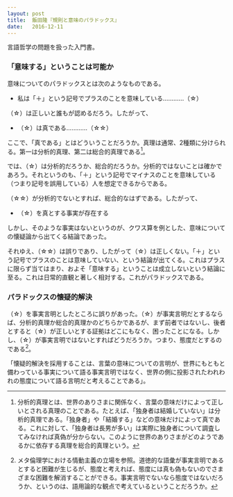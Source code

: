 ```yaml
---
layout: post
title:  飯田隆『規則と意味のパラドックス』
date:   2016-12-11
---
```



言語哲学の問題を扱った入門書。

### 「意味する」ということは可能か
意味についてのパラドックスとは次のようなものである。

* 私は「＋」という記号でプラスのことを意味している…………（☆）

（☆）は正しいと誰もが認めるだろう。したがって、

* （☆）は真である…………（☆☆）

ここで、「真である」とはどういうことだろうか。真理は通常、2種類に分けられる。第一は分析的真理、第二は総合的真理である[^1]。

では、（☆）は分析的だろうか、総合的だろうか。分析的ではないことは確かであろう。それというのも、「＋」という記号でマイナスのことを意味している（つまり記号を誤用している）人を想定できるからである。

[^1]: 分析的真理とは、世界のありさまに関係なく、言葉の意味だけによって正しいとされる真理のことである。たとえば、「独身者は結婚していない」は分析的真理である。「独身者」や「結婚する」などの意味だけによって真である。これに対して、「独身者は長男が多い」は実際に独身者について調査してみなければ真偽が分からない。このように世界のありさまがどのようであるかに依存する真理を総合的真理という。

（☆☆）が分析的でないとすれば、総合的なはずである。したがって、

* （☆）を真とする事実が存在する

しかし、そのような事実はないというのが、クワス算を例とした、意味についての懐疑論から出てくる結論であった。

それゆえ、（☆☆）は誤りであり、したがって（☆）は正しくない。「＋」という記号でプラスのことは意味していない、という結論が出てくる。これはプラスに限らず当てはまり、およそ「意味する」ということは成立しないという結論に至る。これは日常的直観と著しく相対する。これがパラドックスである。

### パラドックスの懐疑的解決
（☆）を事実言明としたところに誤りがあった。（☆）が事実言明だとするならば、分析的真理か総合的真理かのどちらかであるが、まず前者ではないし、後者とすると（☆）が正しいとする証拠はどこにもなく、困ったことになる。しかし、（☆）が事実言明ではないとすればどうだろうか。つまり、態度だとするのである[^2]。

[^2]: メタ倫理学における情動主義の立場を参照。道徳的な語彙が事実言明であるとすると困難が生じるが、態度と考えれば、態度には真も偽もないのでさまざまな困難を解消することができる。事実言明でないなら態度ではないだろうか、というのは、語用論的な観点で考えているということだろうか。

「懐疑的解決を採用することは、言葉の意味についての言明が、世界にもともと備わっている事実について語る事実言明ではなく、世界の側に投影されたわれわれの態度について語る言明だと考えることである」。

